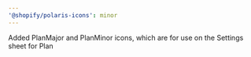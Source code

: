 ```yaml
---
'@shopify/polaris-icons': minor
---
```


Added PlanMajor and PlanMinor icons, which are for use on the Settings sheet for Plan
